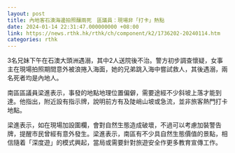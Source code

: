 ```yaml
---
layout: post
title: 內地客石澳海邊拍照釀兩死　區議員：現場非「打卡」熱點
date: 2024-01-14 22:31:47.000000000 +08:00
link: https://news.rthk.hk/rthk/ch/component/k2/1736202-20240114.htm
categories: rthk
---
```


3名兄妹下午在石澳大頭洲遇溺，其中2人送院後不治。警方初步調查懷疑，女事主在現場拍照期間意外被浪捲入海面，她的兄弟跳入海中嘗試救人，其後遇溺，兩名死者均是內地人。

南區區議員梁進表示，事發的地點地理位置偏僻，需要途經不少斜坡上落才能到達。他指出，附近設有指示牌，說明前方有及陡峭山坡或急流，並非旅客熱門打卡地點。

梁進表示，如在現場加設圍欄，會對自然生態造成破壞，不過可以考慮加裝警告牌，提醒市民曾經有意外發生。梁進表示，南區有不少具自然生態價值的景點，相信隨着「深度遊」的模式興起，當局或需要針對旅遊安全作更多教育宣傳工作。
